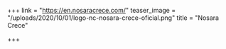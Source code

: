 +++
link = "https://en.nosaracrece.com/"
teaser_image = "/uploads/2020/10/01/logo-nc-nosara-crece-oficial.png"
title = "Nosara Crece"

+++
